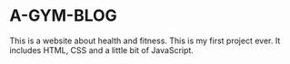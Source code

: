 # A-GYM-BLOG
This is a website about health and fitness. 
This is my first project ever. It includes HTML, CSS and a little bit of JavaScript.
